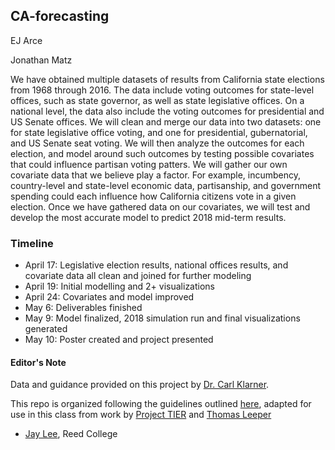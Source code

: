 ## CA-forecasting

EJ Arce

Jonathan Matz

We have obtained multiple datasets of results from California state elections from 1968 through 2016. The data include voting outcomes for state-level offices, such as state governor, as well as state legislative offices. On a national level, the data also include the voting outcomes for presidential and US Senate offices. We will clean and merge our data into two datasets: one for state legislative office voting, and one for presidential, gubernatorial, and US Senate seat voting. We will then analyze the outcomes for each election, and model around such outcomes by testing possible covariates that could influence  partisan voting patters. We will gather our own covariate data that we believe play a factor. For example, incumbency, country-level and state-level economic data, partisanship, and government spending could each influence how California citizens vote in a given election. Once we have gathered data on our covariates, we will test and develop the most accurate model to predict 2018 mid-term results.

### Timeline

* April 17: Legislative election results, national offices results, and covariate data all clean and joined for further modeling
* April 19: Initial modelling and 2+ visualizations
* April 24: Covariates and model improved
* May 6: Deliverables finished
* May 9: Model finalized, 2018 simulation run and final visualizations generated
* May 10: Poster created and project presented

#### Editor's Note

Data and guidance provided on this project by [Dr. Carl Klarner](http://klarnerpolitics.com/).

This repo is organized following the guidelines outlined [here](https://github.com/ds-elections/summer-2017/blob/master/RepoProposal/documents/RepoProposal.md), adapted for use in this class from work by [Project TIER](http://www.projecttier.org/) and [Thomas Leeper](http://thomasleeper.com/2016/11/analysis-as-package/)

- [Jay Lee](https://github.com/jayleetx), Reed College